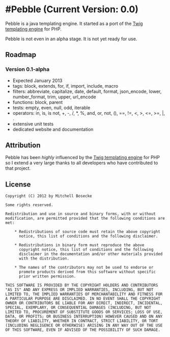 #Pebble (Current Version: 0.0)
======

Pebble is a java templating engine. It started as a port of the [Twig templating engine](http://twig.sensiolabs.org/) for PHP.

Pebble is not even in an alpha stage. It is not yet ready for use.

## Roadmap

### Version 0.1-alpha
- Expected January 2013
- tags: block, extends, for, if, import, include, macro
- filters: abbreviate, capitalize, date, default, format, json_encode, lower, number_format, trim, upper, url_encode
- functions: block, parent
- tests: empty, even, null, odd, iterable
- operators: in, is, is not, +, -, /, *, %, and, or, not, (), ==, !=, <, >, <=, >=, |, .
- extensive unit tests
- dedicated website and documentation

## Attribution

Pebble has been *highly* influenced by the [Twig templating engine](http://twig.sensiolabs.org/) for PHP so I extend a very large thanks to all developers who have contributed to that project.

## License

    Copyright (C) 2012 by Mitchell Bosecke

    Some rights reserved.

    Redistribution and use in source and binary forms, with or without
    modification, are permitted provided that the following conditions are
    met:
    
        * Redistributions of source code must retain the above copyright
          notice, this list of conditions and the following disclaimer.
    
        * Redistributions in binary form must reproduce the above
          copyright notice, this list of conditions and the following
          disclaimer in the documentation and/or other materials provided
          with the distribution.
    
        * The names of the contributors may not be used to endorse or
          promote products derived from this software without specific
          prior written permission.
    
    THIS SOFTWARE IS PROVIDED BY THE COPYRIGHT HOLDERS AND CONTRIBUTORS
    "AS IS" AND ANY EXPRESS OR IMPLIED WARRANTIES, INCLUDING, BUT NOT
    LIMITED TO, THE IMPLIED WARRANTIES OF MERCHANTABILITY AND FITNESS FOR
    A PARTICULAR PURPOSE ARE DISCLAIMED. IN NO EVENT SHALL THE COPYRIGHT
    OWNER OR CONTRIBUTORS BE LIABLE FOR ANY DIRECT, INDIRECT, INCIDENTAL,
    SPECIAL, EXEMPLARY, OR CONSEQUENTIAL DAMAGES (INCLUDING, BUT NOT
    LIMITED TO, PROCUREMENT OF SUBSTITUTE GOODS OR SERVICES; LOSS OF USE,
    DATA, OR PROFITS; OR BUSINESS INTERRUPTION) HOWEVER CAUSED AND ON ANY
    THEORY OF LIABILITY, WHETHER IN CONTRACT, STRICT LIABILITY, OR TORT
    (INCLUDING NEGLIGENCE OR OTHERWISE) ARISING IN ANY WAY OUT OF THE USE
    OF THIS SOFTWARE, EVEN IF ADVISED OF THE POSSIBILITY OF SUCH DAMAGE.

